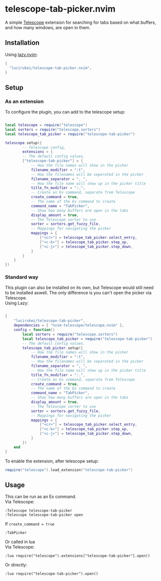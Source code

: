 # telescope-tab-picker.nvim

A simple [Telescope](https://github.com/nvim-telescope/telescope.nvim) extension for searching for tabs based on what buffers, and how many windows, are open in them.

## Installation

Using [lazy.nvim](https://github.com/folke/lazy.nvim):

```lua
{
  "lucirukei/telescope-tab-picker.nvim",
}
```

## Setup

### As an extension

To configure the plugin, you can add to the telescope setup:

```lua

local telescope = require("telescope")
local sorters = require("telescope.sorters")
local telescope_tab_picker = require("telescope-tab-picker")

telescope.setup({
		-- Telescope config,
		extensions = {
		-- The default config values.
		["telescope-tab-picker"] = {		   
			-- How the file names will show in the picker
			filename_modifier = ":t",
			-- How the filenames will be separated in the picker
			filename_separator = ", ",
			-- How the file name will show up in the picker title
			title_fn_modifier = ":.",
			-- Create an Ex command, separate from Telescope
			create_command = true,				
			-- The name of the Ex command to create
			command_name = "TabPicker",         
			-- Show how many buffers are open in the tabs
			display_amount = true,              
			-- The Telescope sorter to use
			sorter = sorters.get_fuzzy_file,    
			-- Mappings for navigating the picker
			mappings = {                        
				["<cr>"] = telescope_tab_picker.select_entry,
				["<c-k>"] = telescope_tab_picker.step_up,
				["<c-j>"] = telescope_tab_picker.step_down,
			}
		}
	}
})

```

### Standard way

This plugin can also be installed on its own, but Telescope would still need to be installed aswell.
The only difference is you can't open the picker via Telescope.
\
Using Lazy:

```lua

{
	"lucirukei/telescope-tab-picker",
	dependencies = { "nvim-telescope/telescope.nvim" },
	config = function() 
		local sorters = require("telescope.sorters")
		local telescope_tab_picker = require("telescope-tab-picker")
		-- The default config values.
		telescope_tab_picker.setup({   
			-- How the file names will show in the picker
			filename_modifier = ":t",
			-- How the filenames will be separated in the picker
			filename_separator = ", ",
			-- How the file name will show up in the picker title
			title_fn_modifier = ":.",
			-- Create an Ex command, separate from Telescope
			create_command = true,                
			-- The name of the Ex command to create
			command_name = "TabPicker",           
			-- Show how many buffers are open in the tabs
			display_amount = true,                
			-- The Telescope sorter to use
			sorter = sorters.get_fuzzy_file,      
			-- Mappings for navigating the picker
			mappings = {                          
				["<cr>"] = telescope_tab_picker.select_entry,
				["<c-k>"] = telescope_tab_picker.step_up,
				["<c-j>"] = telescope_tab_picker.step_down,
			}
		})
	end
}

```

To enable the extension, after telescope setup:

```lua
require("telescope").load_extension("telescope-tab-picker")
```

## Usage

This can be run as an Ex command.\
Via Telescope:

```viml
:Telescope telescope-tab-picker
:Telescope telescope-tab-picker open
```
If `create_command = true`
```viml
:TabPicker
```

Or called in lua\
Via Telescope:

```viml
:lua require("telescope").extensions["telescope-tab-picker"].open()
```
Or directly:
```viml
:lua require("telescope-tab-picker").open()
```

